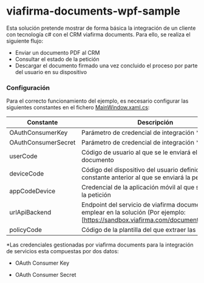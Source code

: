 # viafirma-documents-wpf-sample

Esta solución pretende mostrar de forma básica la integración de un cliente con tecnología c# con el CRM viafirma documents. 
Para ello, se realiza el siguiente flujo:

  - Enviar un documento PDF al CRM
  - Consultar el estado de la petición
  - Descargar el documento firmado una vez concluido el proceso por parte del usuario en su dispositivo

### Configuración

Para el correcto funcionamiento del ejemplo, es necesario configurar las siguientes constantes en el fichero [MainWindow.xaml.cs]: 

| Constante | Descripción |
| ------ | ------ |
| OAuthConsumerKey | Parámetro de credencial de integración *|
| OAuthConsumerSecret | Parámetro de credencial de integración * |
| userCode | Código de usuario al que se le enviará el documento |
| deviceCode | Código del dispositivo del usuario definido en la constante anterior al que se enviará la petición |
| appCodeDevice | Credencial de la  aplicación móvil al que se enviará la petición |
| urlApiBackend | Endpoint del servicio de viafirma documents a emplear en la solución (Por ejemplo: [https://sandbox.viafirma.com/documents/api/v3/]) |
| policyCode | Código de la plantilla del que extraer las políticas |


*Las credenciales gestionadas por viafirma documents para la integración de servicios esta compuestas por dos datos:
- OAuth Consumer Key
- OAuth Consumer Secret


   [MainWindow.xaml.cs]: <https://github.com/viavansi/viafirma-documents-wpf-sample/blob/master/ViafirmaDocumentsWpfAppSample/MainWindow.xaml.cs>
